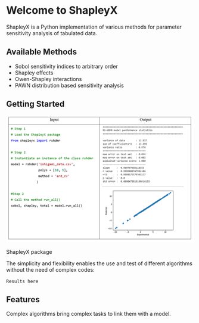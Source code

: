 <script type="text/javascript" src="https://cdn.mathjax.org/mathjax/latest/MathJax.js?config=TeX-AMS_HTML"></script>
# Welcome to ShapleyX
ShapleyX is a Python implementation of various methods for parameter sensitivity analysis of tabulated data. 

## Available Methods
* Sobol sensitivity indices to arbitrary order
* Shapley effects
* Owen-Shapley interactions
* PAWN distribution based sensitivity analysis


## Getting Started
![alt text](./images/image.png)

ShapleyX package
 
The simplicity and flexibility enables the use and test of different 
algorithms without the need of complex codes:

```
Results here 
```


## Features
Complex algorithms bring complex tasks to link them with a model. 

